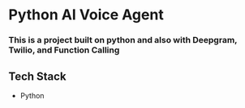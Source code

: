 # Python AI Voice Agent
### This is a project built on python and also with Deepgram, Twilio, and Function Calling

## Tech Stack
- Python